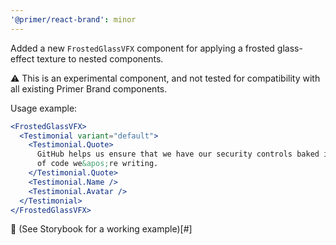 ```yaml
---
'@primer/react-brand': minor
---
```


Added a new `FrostedGlassVFX` component for applying a frosted glass-effect texture to nested components.

⚠️ This is an experimental component, and not tested for compatibility with all existing Primer Brand components.

Usage example:

```jsx
<FrostedGlassVFX>
  <Testimonial variant="default">
    <Testimonial.Quote>
      GitHub helps us ensure that we have our security controls baked into our pipelines all the way from the first line
      of code we&apos;re writing.
    </Testimonial.Quote>
    <Testimonial.Name />
    <Testimonial.Avatar />
  </Testimonial>
</FrostedGlassVFX>
```

🔗 (See Storybook for a working example)[#]
